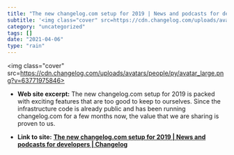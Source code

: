 ```yaml
---
title: "The new changelog.com setup for 2019 | News and podcasts for developers | Changelog"
subtitle: '<img class="cover" src=https://cdn.changelog.com/uploads/avatars/people/py/avatar_large.png?v=637719...'
category: "uncategorized"
tags: []
date: "2021-04-06"
type: "rain"
---
```

<img class="cover" src=https://cdn.changelog.com/uploads/avatars/people/py/avatar_large.png?v=63771975846>



* **Web site excerpt:** The new changelog.com setup for 2019 is packed with exciting features that are too good to keep to ourselves. Since the infrastructure code is already public and has been running changelog.com for a few months now, the value that we are sharing is proven to us.

* **Link to site:** **[The new changelog.com setup for 2019 | News and podcasts for developers | Changelog](https://changelog.com/posts/the-new-changelog-setup-for-2019)**